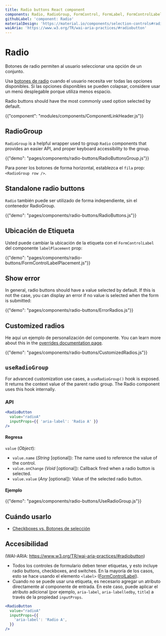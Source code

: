 ```yaml
---
title: Radio buttons React component
components: Radio, RadioGroup, FormControl, FormLabel, FormControlLabel
githubLabel: 'component: Radio'
materialDesign: 'https://material.io/components/selection-controls#radio-buttons'
waiAria: 'https://www.w3.org/TR/wai-aria-practices/#radiobutton'
---
```


# Radio

<p class="description">Botones de radio permiten al usuario seleccionar una opción de un conjunto.</p>

Usa [botones de radio](https://material.io/design/components/selection-controls.html#radio-buttons) cuando el usuario necesita ver todas las opciones disponibles. Si las opciones disponibles se pueden colapsar, considere usar un menú desplegable porque utiliza menos espacio.

Radio buttons should have the most commonly used option selected by default.

{{"component": "modules/components/ComponentLinkHeader.js"}}

## RadioGroup

`RadioGroup` is a helpful wrapper used to group `Radio` components that provides an easier API, and proper keyboard accessibility to the group.

{{"demo": "pages/components/radio-buttons/RadioButtonsGroup.js"}}

Para poner los botones de forma horizontal, establezca el `fila` prop: `<RadioGroup row />`.

## Standalone radio buttons

`Radio` también puede ser utilizado de forma independiente, sin el contenedor RadioGroup.

{{"demo": "pages/components/radio-buttons/RadioButtons.js"}}

## Ubicación de Etiqueta

Usted puede cambiar la ubicación de la etiqueta con el `FormControlLabel` del componente `labelPlacement` prop:

{{"demo": "pages/components/radio-buttons/FormControlLabelPlacement.js"}}

## Show error

In general, radio buttons should have a value selected by default. If this is not the case, you can display an error if no value is selected when the form is submitted:

{{"demo": "pages/components/radio-buttons/ErrorRadios.js"}}

## Customized radios

He aquí un ejemplo de personalización del componente. You can learn more about this in the [overrides documentation page](/customization/components/).

{{"demo": "pages/components/radio-buttons/CustomizedRadios.js"}}

## `useRadioGroup`

For advanced customization use cases, a `useRadioGroup()` hook is exposed. It returns the context value of the parent radio group. The Radio component uses this hook internally.

### API

```jsx
<RadioButton
  value="radioA"
  inputProps={{ 'aria-label': 'Radio A' }}
/>
```

#### Regresa

`value` (_Object_):

- `value.name` (_String_ [optional]): The name used to reference the value of the control.
- `value.onChange` (_Void_ [optional]): Callback fired when a radio button is selected.
- `value.value` (_Any_ [optional]): Value of the selected radio button.

#### Ejemplo

{{"demo": "pages/components/radio-buttons/UseRadioGroup.js"}}

## Cuándo usarlo

- [Checkboxes vs. Botones de selección](https://www.nngroup.com/articles/checkboxes-vs-radio-buttons/)

## Accesibilidad

(WAI-ARIA: https://www.w3.org/TR/wai-aria-practices/#radiobutton)

- Todos los controles de formulario deben tener etiquetas, y esto incluye radio buttons, checkboxes, and switches. En la mayoría de los casos, esto se hace usando el elemento `<label>` ([FormControlLabel](/api/form-control-label/)).
- Cuando no se puede usar una etiqueta, es necesario agregar un atributo directamente al componente de entrada. En este caso, puede aplicar el atributo adicional (por ejemplo, `aria-label`, `aria-labelledby`, `title`) a través de la propiedad `inputProps`.

```jsx
<RadioButton
  value="radioA"
  inputProps={{
    'aria-label': 'Radio A',
  }}
/>
```
